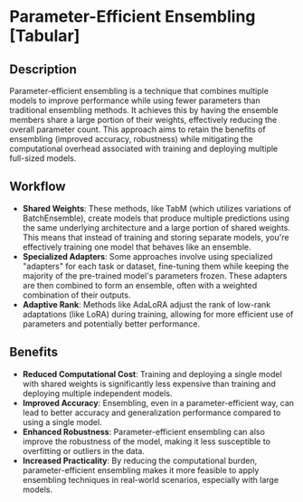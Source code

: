 # Parameter-Efficient Ensembling [Tabular]

## Description

Parameter-efficient ensembling is a technique that combines multiple models to improve performance while using fewer parameters than traditional ensembling methods.
It achieves this by having the ensemble members share a large portion of their weights, effectively reducing the overall parameter count.
This approach aims to retain the benefits of ensembling (improved accuracy, robustness) while mitigating the computational overhead associated with training and deploying multiple full-sized models.

## Workflow

- **Shared Weights**: These methods, like TabM (which utilizes variations of BatchEnsemble), create models that produce multiple predictions using the same underlying architecture and a large portion of shared weights. This means that instead of training and storing separate models, you're effectively training one model that behaves like an ensemble.
- **Specialized Adapters**: Some approaches involve using specialized "adapters" for each task or dataset, fine-tuning them while keeping the majority of the pre-trained model's parameters frozen. These adapters are then combined to form an ensemble, often with a weighted combination of their outputs.
- **Adaptive Rank**: Methods like AdaLoRA adjust the rank of low-rank adaptations (like LoRA) during training, allowing for more efficient use of parameters and potentially better performance.

## Benefits

- **Reduced Computational Cost**: Training and deploying a single model with shared weights is significantly less expensive than training and deploying multiple independent models.
- **Improved Accuracy**: Ensembling, even in a parameter-efficient way, can lead to better accuracy and generalization performance compared to using a single model.
- **Enhanced Robustness**: Parameter-efficient ensembling can also improve the robustness of the model, making it less susceptible to overfitting or outliers in the data.
- **Increased Practicality**: By reducing the computational burden, parameter-efficient ensembling makes it more feasible to apply ensembling techniques in real-world scenarios, especially with large models.
